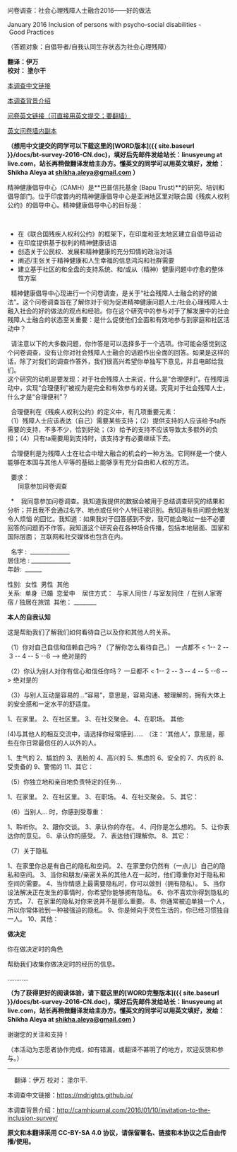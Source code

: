 ﻿
问卷调查：社会心理残障人士融合2016——好的做法

January 2016 Inclusion of persons with psycho-social disabilities - Good Practices 


（答题对象：自倡导者/自我认同生存状态为社会心理残障）


**翻译：伊万**  
**校对： 塗尔干**



[本调查中文链接](https://mdrights.github.io/)

[本调查背景介绍](http://camhjournal.com/2016/01/10/invitation-to-the-inclusion-survey/)

[问卷英文链接（可直接用英文提交；要翻墙）](https://docs.google.com/forms/d/18MtZdfLDYxduvOHloV8JEaNvB0F2nSvd1T2Fnjx6itc/viewform?usp=send_form) 
 
[英文问卷墙内副本](https://mdrights.github.io/BT-survey-2016/)


**（想用中文提交的同学可以下载这里的[WORD版本]({{ site.baseurl }}/docs/bt-survey-2016-CN.doc)，填好后先邮件发给站长：linusyeung at live.com，站长再稍做翻译发给主办方。懂英文的同学可以用英文填好，发给：Shikha Aleya at shikha.aleya@gmail.com ）**





精神健康倡导中心（CAMH）是**巴普信托基金 (Bapu Trust)**的研究、培训和倡导部门。位于印度普内的精神健康倡导中心是亚洲地区里对联合国《残疾人权利公约》的倡导中心。精神健康倡导中心的目标是： 
 
 
- 在《联合国残疾人权利公约》的框架下，在印度和亚太地区建立自倡导运动  
- 在印度提供基于权利的精神健康话语  
- 创造关于公民权、发展和精神健康的充分知情的政治对话  
- 阐述/主张关于精神健康和人生幸福的信息鸿沟和社群需要  
- 建立基于社区的和全盘的支持系统、和/或从（精神）健康问题中疗愈的整体性方案  

 
精神健康倡导中心现进行一个问卷调查，是关于“社会残障人士融合的好的做法”。这个问卷调查旨在了解你对于何为促进精神健康问题人士/社会心理残障人士融入社会的好的做法的观点和经验。你在这个研究中的参与对于了解发展中的社会残障人士融合的状态至关重要：是什么促使他们全面和有效地参与到家庭和社区活动中？  

 
请注意以下的大多数问题，你作答是可以选择多于一个选项。你可能会感觉到这个问卷调查，没有让你对社会残障人士融合的话题作出全面的回答。如果是这样的话，除了对我们的调查作答外，我们很高兴希望你单独写下意见，并且电邮给我们。  
这个研究的动机是要发现：对于社会残障人士来说，什么是“合理便利”。在残障运动中，实现“合理便利”被视为是完全和有效参与的关键。究竟对于社会残障人士，什么才是“合理便利”？  

 
合理便利在《残疾人权利公约》的定义中，有几项重要元素：  
（1）残障人士应该表达（自己）需要某些支持；（2）提供支持的人应该给予ta所需要的支持，不多不少，恰到好处；（3）给予的支持不应该导致太多额外的负担；（4）只有ta需要用到支持时，该支持才有必要继续下去。  

 
合理便利是为残障人士在社会中增大融合的机会的一种方法。它同样是一个使人能够在本国与其他人平等的基础上能够享有充分自由和人权的方法。  

 
要求：  
      同意参加问卷调查   

 
*    我同意参加问卷调查。我知道我提供的数据会被用于总结调查研究的结果和分析；并且我不会通过名字、地点或任何个人特征被识别。我知道有些问题会触发令人烦恼 的回忆。我知道：如果我对于回答感到不安，我可能会略过一些不必要回答的问题而不作答。我知道这个研究会在各种场合传播，包括本地层面、国家和国际层面； 互联网和社交媒体也包含在内。  

 
名字 :   ______________  
居住地 : ______________  
年龄:    ______  

性别:  女性  男性  其他  
关系:  单身  已婚  恋爱中    
居住方式：  与家人同住 / 与室友同住  / 在别人家寄宿 / 独居在旅馆  其他： ________  


**本人的自我认知**  

这是帮助我们了解我们如何看待自己以及你和其他人的关系。  



（1）你对自己自信和信赖自己吗？（了解你怎么看待自己。）
	一点都不 < 1-- 2 -- 3 -- 4 -- 5 --6 --> 绝对是的

（2）你认为别人对你有信心和信任你吗？
	一旦都不 < 1-- 2 -- 3 -- 4 -- 5 --6 --> 绝对是的

（3）与别人互动是容易的...“容易”，意思是，容易沟通、被理解的，拥有大体上的安全感和一定水平的舒适度。

1、在家里。
2、在社区里。
3、在社交聚会。
4、在职场。
其他:

(4)与其他人的相互交流中，请选择你经常感到…… （注： ‘其他人’，意思是，那些在你日常最信任的人以外的人。

1、生气的
2、尴尬的
3、丢脸的
4、高兴的
5、焦虑的
6、安全的
7、内疚的
8、受责备的
9、警惕的
11、其它：

（5）你独立地和亲自地负责特定的任务...

1、在家里。
2、在社区里。
3、在职场。
4、在社交聚会。
5、其它：

（6）当别人... 时，你感到受尊重：

1、聆听你。
2、跟你交谈。
3、承认你的存在。
4、问你是怎么想的。
5、让你表达你的意见。
6、承认你的感受。
7、表达他们理解你。
8、其它：

（7）关于隐私

1、在家里你总是有自己的隐私和空间。
2、在家里你仍然有（一点儿）自己的隐私和空间。
3、当你和朋友/亲密关系的其他人在一起时，他们尊重你对于隐私和空间的需要。
4、当你情感上最需要隐私时，你可以做到（拥有隐私）。
5、当你设法解决正在发生的事情时，你希望你能够拥有隐私。
6、你不喜欢你得到隐私的方式。
7、在家里的隐私对你来说并不是那么重要。
8、你通常被迫单独一个人，所以你常体验到一种被强迫的隐私。
9、你是倾向于灵性生活的，你已经习惯独自一人。
10、其他：

**做决定**   

你在做决定时的角色   

帮助我们收集你做决定时的经历的信息。  

…………  


**（为了获得更好的阅读体验，请下载这里的[WORD完整版本]({{ site.baseurl }}/docs/bt-survey-2016-CN.doc)，填好后先邮件发给站长：linusyeung at live.com，站长再稍做翻译发给主办方。懂英文的同学可以用英文填好，发给：Shikha Aleya at shikha.aleya@gmail.com ）**

谢谢您的关注和支持！  

（本活动为志愿者协作完成，如有错漏，或翻译不甚明了的地方，欢迎反馈和参与。）  

<hr> 
 
翻译：伊万
校对： 塗尔干.

本调查中文链接：https://mdrights.github.io/

本调查背景介绍：http://camhjournal.com/2016/01/10/invitation-to-the-inclusion-survey/

**原文和本翻译采用 CC-BY-SA 4.0 协议，请保留署名、链接和本协议之后自由传播/使用。**

